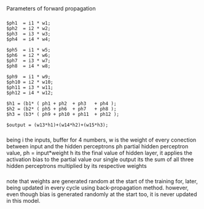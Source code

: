 ##
Parameters of forward propagation
###
```
$ph1  = i1 * w1;
$ph2  = i2 * w2;
$ph3  = i3 * w3;
$ph4  = i4 * w4;
```
```
$ph5  = i1 * w5;
$ph6  = i2 * w6;
$ph7  = i3 * w7;
$ph8  = i4 * w8;
```
```
$ph9  = i1 * w9;
$ph10 = i2 * w10;
$ph11 = i3 * w11;
$ph12 = i4 * w12;
```
```
$h1 = (b1* ( ph1 + ph2  + ph3   + ph4 );
$h2 = (b2* ( ph5 + ph6  + ph7   + ph8 );
$h3 = (b3* ( ph9 + ph10 + ph11  + ph12 );
```
```
$output = (w13*h1)+(w14*h2)+(w15*h3);
```
###
being i the inputs, buffer for 4 numbers,
w is the weight of every conection between input and the hidden perceptrons
ph partial hidden perceptron value, ph = input*weight
h its the final value of hidden layer, it applies the activation bias to the partial value
our single output its the sum of all three hidden perceptrons multiplied by its respective weights

###
note that weights are generated random at the start of the training for, later, being updated
in every cycle using back-propagation method. however, even though bias is generated randomly
at the start too, it is never updated in this model.